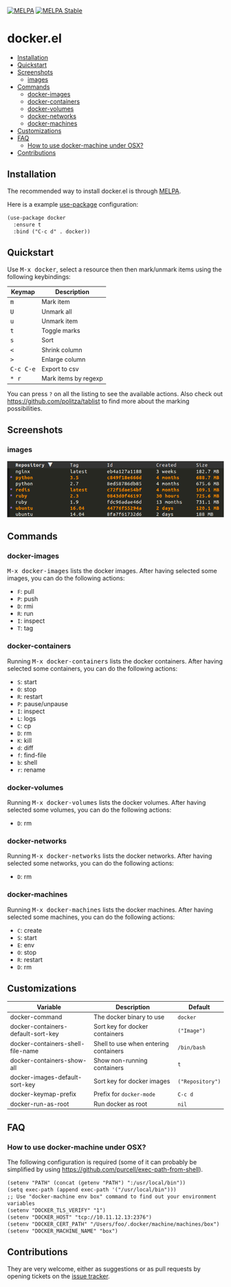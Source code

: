 [![MELPA](http://melpa.org/packages/docker-badge.svg)](http://melpa.org/#/docker)
[![MELPA Stable](http://stable.melpa.org/packages/docker-badge.svg)](http://stable.melpa.org/#/docker)

# docker.el

* [Installation](#installation)
* [Quickstart](#quickstart)
* [Screenshots](#screenshots)
  * [images](#images)
* [Commands](#commands)
  * [docker-images](#docker-images)
  * [docker-containers](#docker-containers)
  * [docker-volumes](#docker-volumes)
  * [docker-networks](#docker-networks)
  * [docker-machines](#docker-machines)
* [Customizations](#customizations)
* [FAQ](#faq)
  * [How to use docker-machine under OSX?](#how-to-use-docker-machine-under-osx)
* [Contributions](#contributions)

## Installation

The recommended way to install docker.el is through [MELPA](https://github.com/milkypostman/melpa).

Here is a example [use-package](https://github.com/jwiegley/use-package) configuration:

``` elisp
(use-package docker
  :ensure t
  :bind ("C-c d" . docker))
```

## Quickstart

Use <kbd>M-x docker</kbd>, select a resource then then mark/unmark items using the following keybindings:

| Keymap             | Description          |
|--------------------|----------------------|
| <kbd>m</kbd>       | Mark item            |
| <kbd>U</kbd>       | Unmark all           |
| <kbd>u</kbd>       | Unmark item          |
| <kbd>t</kbd>       | Toggle marks         |
| <kbd>s</kbd>       | Sort                 |
| <kbd><</kbd>       | Shrink column        |
| <kbd>></kbd>       | Enlarge column       |
| <kbd>C-c C-e</kbd> | Export to csv        |
| <kbd>* r</kbd>     | Mark items by regexp |

You can press `?` on all the listing to see the available actions. Also check out https://github.com/politza/tablist
to find more about the marking possibilities.

## Screenshots

### images

![docker.el screenshot](screenshots/images.png)

## Commands

### docker-images

<kbd>M-x docker-images</kbd> lists the docker images.
After having selected some images, you can do the following actions:

- `F`: pull
- `P`: push
- `D`: rmi
- `R`: run
- `I`: inspect
- `T`: tag

### docker-containers

Running <kbd>M-x docker-containers</kbd> lists the docker containers.
After having selected some containers, you can do the following actions:

* `S`: start
* `O`: stop
* `R`: restart
* `P`: pause/unpause
* `I`: inspect
* `L`: logs
* `C`: cp
* `D`: rm
* `K`: kill
* `d`: diff
* `f`: find-file
* `b`: shell
* `r`: rename

### docker-volumes

Running <kbd>M-x docker-volumes</kbd> lists the docker volumes.
After having selected some volumes, you can do the following actions:

* `D`: rm

### docker-networks

Running <kbd>M-x docker-networks</kbd> lists the docker networks.
After having selected some networks, you can do the following actions:

* `D`: rm

### docker-machines

Running <kbd>M-x docker-machines</kbd> lists the docker machines.
After having selected some machines, you can do the following actions:

* `C`: create
* `S`: start
* `E`: env
* `O`: stop
* `R`: restart
* `D`: rm

## Customizations

| Variable                           | Description                           | Default          |
|------------------------------------|---------------------------------------|------------------|
| docker-command                     | The docker binary to use              | `docker`         |
| docker-containers-default-sort-key | Sort key for docker containers        | `("Image")`      |
| docker-containers-shell-file-name  | Shell to use when entering containers | `/bin/bash`      |
| docker-containers-show-all         | Show non-running containers           | `t`              |
| docker-images-default-sort-key     | Sort key for docker images            | `("Repository")` |
| docker-keymap-prefix               | Prefix for `docker-mode`              | `C-c d`          |
| docker-run-as-root                 | Run docker as root                    | `nil`            |

## FAQ

### How to use docker-machine under OSX?

The following configuration is required (some of it can probably be simplified by using
https://github.com/purcell/exec-path-from-shell).

``` elisp
(setenv "PATH" (concat (getenv "PATH") ":/usr/local/bin"))
(setq exec-path (append exec-path '("/usr/local/bin")))
;; Use "docker-machine env box" command to find out your environment variables
(setenv "DOCKER_TLS_VERIFY" "1")
(setenv "DOCKER_HOST" "tcp://10.11.12.13:2376")
(setenv "DOCKER_CERT_PATH" "/Users/foo/.docker/machine/machines/box")
(setenv "DOCKER_MACHINE_NAME" "box")
```

## Contributions

They are very welcome, either as suggestions or as pull requests by opening tickets
on the [issue tracker](https://github.com/Silex/docker.el/issues).
